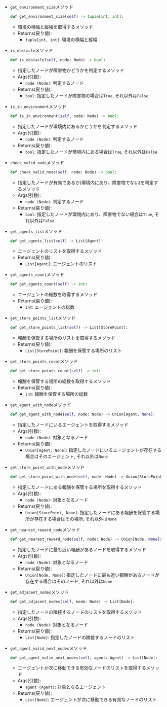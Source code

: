 - `get_environment_size`メソッド
    ```python 
    def get_environment_size(self) -> tuple[int, int]:
    ```
   
    - 環境の横幅と縦幅を取得するメソッド
    - Returns(戻り値):
        - `tuple[int, int]`: 環境の横幅と縦幅

- `is_obstacle`メソッド
    ```python 
    def is_obstacle(self, node: Node) -> bool:
    ```
   
    - 指定したノードが障害物かどうかを判定するメソッド
    - Args(引数):
        - `node (Node)`: 判定するノード
    - Returns(戻り値):
        - `bool`: 指定したノードが障害物の場合は`True`, それ以外は`False`

- `is_in_environment`メソッド
    ```python 
    def is_in_environment(self, node: Node) -> bool:
    ```
   
    - 指定したノードが環境内にあるかどうかを判定するメソッド
    - Args(引数):
        - `node (Node)`: 判定するノード
    - Returns(戻り値):
        - `bool`: 指定したノードが環境内にある場合は`True`, それ以外は`False`

- `check_valid_node`メソッド
    ```python 
    def check_valid_node(self, node: Node) -> bool:
    ```
   
    - 指定したノードが有効であるか(環境内にあり、障害物でない)を判定するメソッド
    - Args(引数):
        - `node (Node)`: 判定するノード
    - Returns(戻り値):
        - `bool`: 指定したノードが環境内にあり、障害物でない場合は`True`, それ以外は`False`

- `get_agents_list`メソッド
    ```python 
    def get_agents_list(self) -> List[Agent]:
    ```
   
    - エージェントのリストを取得するメソッド
    - Returns(戻り値):
        - `List[Agent]`: エージェントのリスト

- `get_agents_count`メソッド
    ```python 
    def get_agents_count(self) -> int:
    ```
   
    - エージェントの総数を取得するメソッド
    - Returns(戻り値):
        - `int`: エージェントの総数

- `get_store_points_list`メソッド
    ```python 
    def get_store_points_list(self) -> List[StorePoint]:
    ```
   
    - 報酬を保管する場所のリストを取得するメソッド
    - Returns(戻り値):
        - `List[StorePoint]`: 報酬を保管する場所のリスト

- `get_store_points_count`メソッド
    ```python 
    def get_store_points_count(self) -> int:
    ```
   
    - 報酬を保管する場所の総数を取得するメソッド
    - Returns(戻り値):
        - `int`: 報酬を保管する場所の総数

- `get_agent_with_node`メソッド
    ```python 
    def get_agent_with_node(self, node: Node) -> Union[Agent, None]:
    ```
   
    - 指定したノードにいるエージェントを取得するメソッド
    - Args(引数):
        - `node (Node)`: 対象となるノード
    - Returns(戻り値):
        - `Union[Agent, None]`: 指定したノードにいるエージェントが存在する場合はそのエージェント, それ以外は`None`

- `get_store_point_with_node`メソッド
    ```python 
    def get_store_point_with_node(self, node: Node) -> Union[StorePoint, None]:
    ```
   
    - 指定したノードにある報酬を保管する場所を取得するメソッド
    - Args(引数):
        - `node (Node)`: 対象となるノード
    - Returns(戻り値):
        - `Union[StorePoint, None]`: 指定したノードにある報酬を保管する場所が存在する場合はその場所, それ以外は`None`

- `get_nearest_reward_node`メソッド
    ```python 
    def get_nearest_reward_node(self, node: Node) -> Union[Node, None]:
    ```
   
    - 指定したノードに最も近い報酬があるノードを取得するメソッド
    - Args(引数):
        - `node (Node)`: 対象となるノード
    - Returns(戻り値):
        - `Union[Node, None]`: 指定したノードに最も近い報酬があるノードが存在する場合はそのノード, それ以外は`None`

- `get_adjacent_nodes`メソッド
    ```python 
    def get_adjacent_nodes(self, node: Node) -> List[Node]:
    ```
   
    - 指定したノードの隣接するノードのリストを取得するメソッド
    - Args(引数):
        - `node (Node)`: 対象となるノード
    - Returns(戻り値):
        - `List[Node]`: 指定したノードの隣接するノードのリスト

- `get_agent_valid_next_nodes`メソッド
    ```python 
    def get_agent_valid_next_nodes(self, agent: Agent) -> List[Node]:
    ```
   
    - エージェントが次に移動できる有効なノードのリストを取得するメソッド
    - Args(引数):
        - `agent (Agent)`: 対象となるエージェント
    - Returns(戻り値):
        - `List[Node]`: エージェントが次に移動できる有効なノードのリスト



